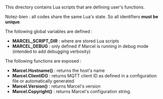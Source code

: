 This directory contains Lua scripts that are defining user's functions.

Notez-bien : all codes share the same Lua's state. So all identifiers **must be unique**.

The following global variables are defined :
- **MARCEL_SCRIPT_DIR** : where are stored Lua scripts
- **MARCEL_DEBUG** : only defined if Marcel is running in debug mode (intended to add debugging verbosity)

The following functions are exposed :
- **Marcel.Hostname()** : returns the host's name
- **Marcel.ClientID()** : returns MQTT client ID as defined in a configuration file or automatically generated
- **Marcel.Version()** : returns Marcel's version
- **Marcel.Copyright()** : returns Marcel's configuration string.
